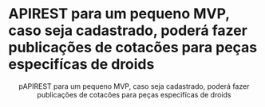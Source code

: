 # APIREST para um pequeno MVP, caso seja cadastrado, poderá fazer publicações de cotacões para peças especifícas de droids

<p align="center">pAPIREST para um pequeno MVP, caso seja cadastrado, poderá fazer publicações de cotacões para peças especifícas de droids</p>
